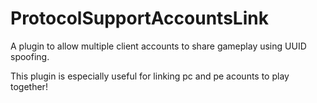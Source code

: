 # ProtocolSupportAccountsLink
A plugin to allow multiple client accounts to share gameplay using UUID spoofing.

This plugin is especially useful for linking pc and pe acounts to play together!
